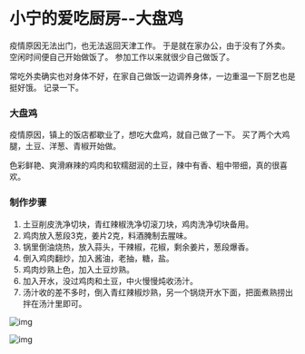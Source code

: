 # 小宁的爱吃厨房--大盘鸡


疫情原因无法出门，也无法返回天津工作。
于是就在家办公，由于没有了外卖。空闲时间便自己开始做饭了。
参加工作以来就很少自己做饭了。

常吃外卖确实也对身体不好，在家自己做饭一边调养身体，一边重温一下厨艺也是挺好饿。
记录一下。

### 大盘鸡

疫情原因，镇上的饭店都歇业了，想吃大盘鸡，就自己做了一下。
买了两个大鸡腿，土豆、洋葱、青椒开始做。

色彩鲜艳、爽滑麻辣的鸡肉和软糯甜润的土豆，辣中有香、粗中带细，真的很喜欢。

### 制作步骤
1. 土豆削皮洗净切块，青红辣椒洗净切滚刀块，鸡肉洗净切块备用。
1. 鸡肉放入葱段3克，姜片2克，料酒腌制去腥味。
1. 锅里倒油烧热，放入蒜头，干辣椒，花椒，剩余姜片，葱段爆香。
1. 倒入鸡肉翻炒，加入酱油，老抽，糖，盐。
1. 鸡肉炒熟上色，加入土豆炒熟。
1. 加入开水，没过鸡肉和土豆，中火慢慢炖收汤汁。
1. 汤汁收的差不多时，倒入青红辣椒炒熟，另一个锅烧开水下面，把面煮熟捞出拌在汤汁里即可。



![img](https://s1.ax1x.com/2020/09/25/09Uo9g.jpg)

![img](https://s1.ax1x.com/2020/09/25/09trVK.md.jpg)













